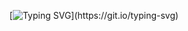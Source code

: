 <div align="center">
  
 [![Typing SVG](https://readme-typing-svg.demolab.com?font=Consolas&weight=700&size=25&duration=7000&pause=1000&color=2b2b2b&center=true&vCenter=true&multiline=true&repeat=false&width=460&height=80&lines=%F0%9F%91%8B+Welcome+to+watchstep's+GitHub!;I'm+Interested+%E2%AD%90+in+ML+%26+Mobile!)](https://git.io/typing-svg)
  
</div>
